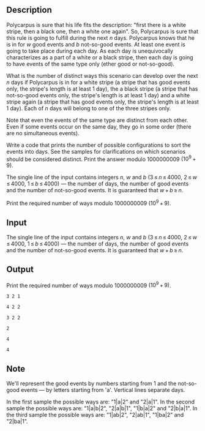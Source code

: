 ## Description

<div><p>Polycarpus is sure that his life fits the description: "first there is a white stripe, then a black one, then a white one again". So, Polycarpus is sure that this rule is going to fulfill during the next <span class="tex-span"><i>n</i></span> days. Polycarpus knows that he is in for <span class="tex-span"><i>w</i></span> good events and <span class="tex-span"><i>b</i></span> not-so-good events. At least one event is going to take place during each day. As each day is unequivocally characterizes as a part of a white or a black stripe, then each day is going to have events of the same type only (ether good or not-so-good).</p><p>What is the number of distinct ways this scenario can develop over the next <span class="tex-span"><i>n</i></span> days if Polycarpus is in for a white stripe (a stripe that has good events only, the stripe's length is at least 1 day), the a black stripe (a stripe that has not-so-good events only, the stripe's length is at least 1 day) and a white stripe again (a stripe that has good events only, the stripe's length is at least 1 day). Each of <span class="tex-span"><i>n</i></span> days will belong to one of the three stripes only.</p><p>Note that even the events of the same type are distinct from each other. Even if some events occur on the same day, they go in some order (there are no simultaneous events).</p><p>Write a code that prints the number of possible configurations to sort the events into days. See the samples for clarifications on which scenarios should be considered distinct. Print the answer modulo <span class="tex-span">1000000009</span> <span class="tex-span">(10<sup class="upper-index">9</sup> + 9)</span>.</p></div><div class="input-specification"><p>The single line of the input contains integers <span class="tex-span"><i>n</i></span>, <span class="tex-span"><i>w</i></span> and <span class="tex-span"><i>b</i></span> (<span class="tex-span">3 ≤ <i>n</i> ≤ 4000</span>, <span class="tex-span">2 ≤ <i>w</i> ≤ 4000</span>, <span class="tex-span">1 ≤ <i>b</i> ≤ 4000</span>) — the number of days, the number of good events and the number of not-so-good events. It is guaranteed that <span class="tex-span"><i>w</i> + <i>b</i> ≥ <i>n</i></span>.</p></div><div class="output-specification"><p>Print the required number of ways modulo <span class="tex-span">1000000009</span> <span class="tex-span">(10<sup class="upper-index">9</sup> + 9)</span>.</p></div>

## Input

<p>The single line of the input contains integers <span class="tex-span"><i>n</i></span>, <span class="tex-span"><i>w</i></span> and <span class="tex-span"><i>b</i></span> (<span class="tex-span">3 ≤ <i>n</i> ≤ 4000</span>, <span class="tex-span">2 ≤ <i>w</i> ≤ 4000</span>, <span class="tex-span">1 ≤ <i>b</i> ≤ 4000</span>) — the number of days, the number of good events and the number of not-so-good events. It is guaranteed that <span class="tex-span"><i>w</i> + <i>b</i> ≥ <i>n</i></span>.</p>

## Output

<p>Print the required number of ways modulo <span class="tex-span">1000000009</span> <span class="tex-span">(10<sup class="upper-index">9</sup> + 9)</span>.</p>





```input1
3 2 1

```




```input2
4 2 2

```




```input3
3 2 2

```




```output1
2

```




```output2
4

```




```output3
4

```



## Note

<p>We'll represent the good events by numbers starting from 1 and the not-so-good events — by letters starting from '<span class="tex-font-style-tt">a</span>'. Vertical lines separate days.</p><p>In the first sample the possible ways are: "<span class="tex-font-style-tt">1|a|2</span>" and "<span class="tex-font-style-tt">2|a|1</span>". In the second sample the possible ways are: "<span class="tex-font-style-tt">1|a|b|2</span>", "<span class="tex-font-style-tt">2|a|b|1</span>", "<span class="tex-font-style-tt">1|b|a|2</span>" and "<span class="tex-font-style-tt">2|b|a|1</span>". In the third sample the possible ways are: "<span class="tex-font-style-tt">1|ab|2</span>", "<span class="tex-font-style-tt">2|ab|1</span>", "<span class="tex-font-style-tt">1|ba|2</span>" and "<span class="tex-font-style-tt">2|ba|1</span>".</p>
